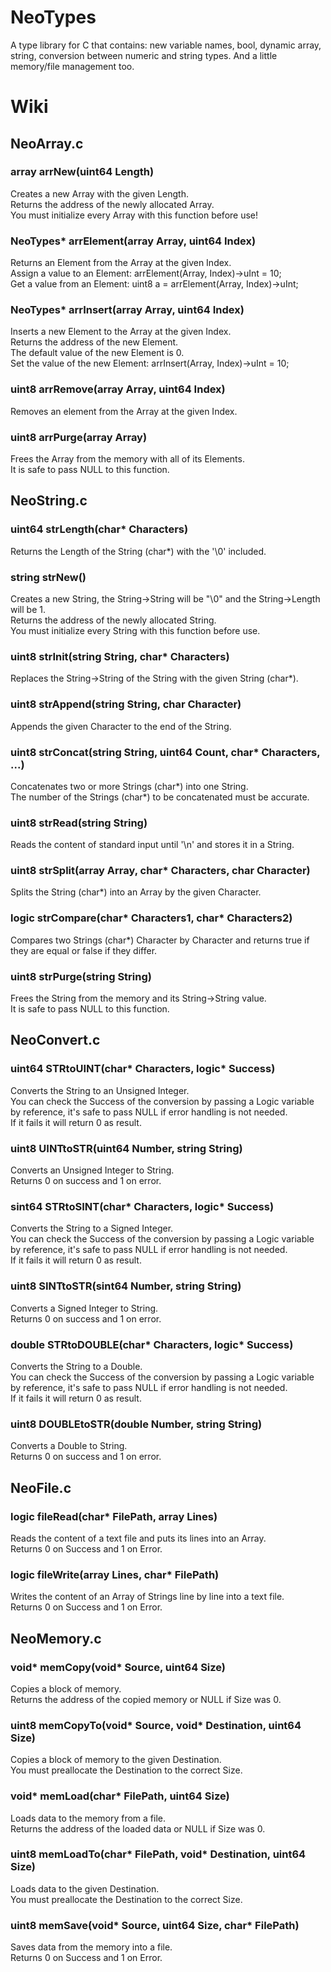 # NeoTypes
A type library for C that contains: new variable names, bool, dynamic array, string, conversion between numeric and string types. And a little memory/file management too.

# Wiki

## NeoArray.c

### array arrNew(uint64 Length)
Creates a new Array with the given Length.\
Returns the address of the newly allocated Array.\
You must initialize every Array with this function before use!

### NeoTypes* arrElement(array Array, uint64 Index)
Returns an Element from the Array at the given Index.\
Assign a value to an Element: arrElement(Array, Index)->uInt = 10;\
Get a value from an Element: uint8 a = arrElement(Array, Index)->uInt;

### NeoTypes* arrInsert(array Array, uint64 Index)
Inserts a new Element to the Array at the given Index.\
Returns the address of the new Element.\
The default value of the new Element is 0.\
Set the value of the new Element: arrInsert(Array, Index)->uInt = 10;

### uint8 arrRemove(array Array, uint64 Index)
Removes an element from the Array at the given Index.

### uint8 arrPurge(array Array)
Frees the Array from the memory with all of its Elements.\
It is safe to pass NULL to this function.

## NeoString.c

### uint64 strLength(char* Characters)
Returns the Length of the String (char*) with the '\0' included.

### string strNew()
Creates a new String, the String->String will be "\0" and the String->Length will be 1.\
Returns the address of the newly allocated String.\
You must initialize every String with this function before use.

### uint8 strInit(string String, char* Characters)
Replaces the String->String of the String with the given String (char*).

### uint8 strAppend(string String, char Character)
Appends the given Character to the end of the String.

### uint8 strConcat(string String, uint64 Count, char* Characters, ...)
Concatenates two or more Strings (char*) into one String.\
The number of the Strings (char*) to be concatenated must be accurate.

### uint8 strRead(string String)
Reads the content of standard input until '\n' and stores it in a String.

### uint8 strSplit(array Array, char* Characters, char Character)
Splits the String (char*) into an Array by the given Character.

### logic strCompare(char* Characters1, char* Characters2)
Compares two Strings (char*) Character by Character and returns true if they are equal or false if they differ.

### uint8 strPurge(string String)
Frees the String from the memory and its String->String value.\
It is safe to pass NULL to this function.

## NeoConvert.c

### uint64 STRtoUINT(char* Characters, logic* Success)
Converts the String to an Unsigned Integer.\
You can check the Success of the conversion by passing a Logic variable by reference, it's safe to pass NULL if error handling is not needed.\
If it fails it will return 0 as result.

### uint8 UINTtoSTR(uint64 Number, string String)
Converts an Unsigned Integer to String.\
Returns 0 on success and 1 on error.

### sint64 STRtoSINT(char* Characters, logic* Success)
Converts the String to a Signed Integer.\
You can check the Success of the conversion by passing a Logic variable by reference, it's safe to pass NULL if error handling is not needed.\
If it fails it will return 0 as result.

### uint8 SINTtoSTR(sint64 Number, string String)
Converts a Signed Integer to String.\
Returns 0 on success and 1 on error.

### double STRtoDOUBLE(char* Characters, logic* Success)
Converts the String to a Double.\
You can check the Success of the conversion by passing a Logic variable by reference, it's safe to pass NULL if error handling is not needed.\
If it fails it will return 0 as result.

### uint8 DOUBLEtoSTR(double Number, string String)
Converts a Double to String.\
Returns 0 on success and 1 on error.

## NeoFile.c

### logic fileRead(char* FilePath, array Lines)
Reads the content of a text file and puts its lines into an Array.\
Returns 0 on Success and 1 on Error.

### logic fileWrite(array Lines, char* FilePath)
Writes the content of an Array of Strings line by line into a text file.\
Returns 0 on Success and 1 on Error.

## NeoMemory.c

### void* memCopy(void* Source, uint64 Size)
Copies a block of memory.\
Returns the address of the copied memory or NULL if Size was 0.

### uint8 memCopyTo(void* Source, void* Destination, uint64 Size)
Copies a block of memory to the given Destination.\
You must preallocate the Destination to the correct Size.

### void* memLoad(char* FilePath, uint64 Size)
Loads data to the memory from a file.\
Returns the address of the loaded data or NULL if Size was 0.

### uint8 memLoadTo(char* FilePath, void* Destination, uint64 Size)
Loads data to the given Destination.\
You must preallocate the Destination to the correct Size.

### uint8 memSave(void* Source, uint64 Size, char* FilePath)
Saves data from the memory into a file.\
Returns 0 on Success and 1 on Error.